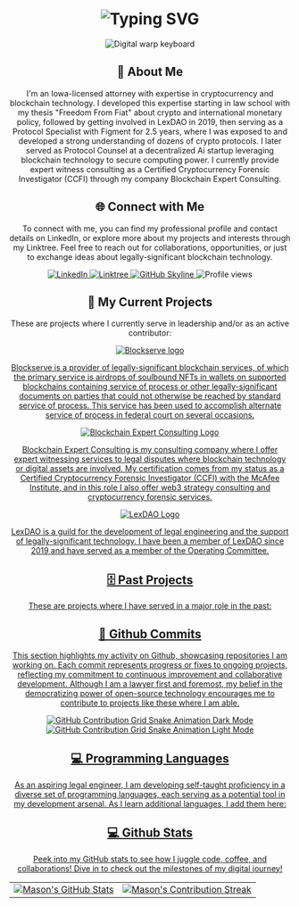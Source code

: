 <div align="center">
    <h1><img src="https://readme-typing-svg.herokuapp.com?font=Jetbrains+mono&size=40&duration=3000&color=33FF33&center=true&vCenter=true&width=435&lines=Hello..+I'm+Mason;Welcome+to..;..my+Github..;" alt="Typing SVG"/></h1>
    <p><img src="https://i.giphy.com/media/v1.Y2lkPTc5MGI3NjExdHVqcGNscHlndWlncnV0bXBkd3MzdmF1M2NubHVhM29vZnEzNjdpOCZlcD12MV9pbnRlcm5hbF9naWZfYnlfaWQmY3Q9Zw/DwlFRgKo87zDW/giphy.gif" alt="Digital warp keyboard" />
    </p>
</div>

<div align="center">
    <h2>🚀 About Me</h2>
<!--     <p><img src="termina-gh.gif" alt="Terminal GH GIF" /></p> -->
    <p>I'm an Iowa-licensed attorney with expertise in cryptocurrency and blockchain technology. I developed this expertise starting in law school with my thesis "Freedom From Fiat" about crypto and international monetary policy, followed by getting involved in LexDAO in 2019, then serving as a Protocol Specialist with Figment for 2.5 years, where I was exposed to and developed a strong understanding of dozens of crypto protocols. I later served as Protocol Counsel at a decentralized Ai startup leveraging blockchain technology to secure computing power. I currently provide expert witness consulting as a Certified Cryptocurrency Forensic Investigator (CCFI) through my company Blockchain Expert Consulting.</p>
</div>

<div align="center">
<h2 align="center" class="section-heading">🌐 Connect with Me</h2>
<p> To connect with me, you can find my professional profile and contact details on LinkedIn, or explore more about my projects and interests through my Linktree. Feel free to reach out for collaborations, opportunities, or just to exchange ideas about legally-significant blockchain technology. </p>
<div align="center">
  <a href="https://www.linkedin.com/in/jmasonbump11/">
    <img src="https://img.shields.io/badge/J.MasonBump-0077B5?style=for-the-badge&logo=linkedin&logoColor=white" alt="LinkedIn"/>
  </a>
  <a href="https://linktr.ee/jmasonbump">
    <img src="https://img.shields.io/badge/Linktree-39E09B?style=for-the-badge&logo=Linktree&logoColor=white" alt="Linktree"/>
  </a>
<a href="https://github.com/jmasonbump/jmasonbump" target="_blank">
    <img src="https://img.shields.io/badge/View%20on%20GitHub-%230077B5.svg?&style=for-the-badge&logo=github&logoColor=white" alt="GitHub Skyline"/>
</a>
<img src="https://komarev.com/ghpvc/?username=JMasonBump&style=for-the-badge" alt="Profile views" />
</div>

<div align="center">
  <h2>🔭 My Current Projects</h2>
    <p>These are projects where I currently serve in leadership and/or as an active contributor:</p>
  <a href="https://blockserve.tech">
    <img src="https://static.wixstatic.com/media/0c7b83_21386b91b97b435fa4d2a397b7c6f19d~mv2.png/v1/fill/w_666,h_254,al_c,q_85,usm_0.66_1.00_0.01,enc_auto/transparent%20cropped.png" alt="Blockserve logo"/>
    <p>Blockserve is a provider of legally-significant blockchain services, of which the primary service is airdrops of soulbound NFTs in wallets on supported blockchains containing service of process or other legally-significant documents on parties that could not otherwise be reached by standard service of process. This service has been used to accomplish alternate service of process in federal court on several occasions.</p>
  </a>
  <a href="https:www.blockchainexpertconsulting.com">
    <img src="https://static.wixstatic.com/media/88c71a_e90b0a1b821445b5bbdb25d6f8f052f2~mv2.png/v1/fill/w_716,h_250,al_c,q_85,usm_0.66_1.00_0.01,enc_auto/BEC%20logo.png" alt="Blockchain Expert Consulting Logo"/>
    <p>Blockchain Expert Consulting is my consulting company where I offer expert witnessing services to legal disputes where blockchain technology or digital assets are involved. My certification comes from my status as a Certified Cryptocurrency Forensic Investigator (CCFI) with the McAfee Institute, and in this role I also offer web3 strategy consulting and cryptocurrency forensic services.</p>
  </a>
  <a href="https://lexdao.org/">
    <img src="https://i0.wp.com/lexdao.org/wp-content/uploads/2023/03/LexDAO-Logo-Working-File-300-x-300-1.png?w=300&ssl=1" alt="LexDAO Logo"/>
    <p>LexDAO is a guild for the development of legal engineering and the support of legally-significant technology. I have been a member of LexDAO since 2019 and have served as a member of the Operating Committee.</p>

<div align="center">
  <h2>🗄️ Past Projects</h2>
    <p>These are projects where I have served in a major role in the past:</p>


<div align="center">
  <h2>🚀 Github Commits</h2>
    <p>This section highlights my activity on Github, showcasing repositories I am working on. Each commit represents progress or fixes to ongoing projects, reflecting my commitment to continuous improvement and collaborative development. Although I am a lawyer first and foremost, my belief in the democratizing power of open-source technology encourages me to contribute to projects like these where I am able.</p>
  <img src="https://raw.githubusercontent.com/jmasonbump/jmasonbump/output/github-contribution-grid-snake-dark.svg#gh-dark-mode-only" alt="GitHub Contribution Grid Snake Animation Dark Mode"/>
  <img src="https://raw.githubusercontent.com/jmasonbump/jmasonbump/output/github-contribution-grid-snake.svg#gh-light-mode-only" alt="GitHub Contribution Grid Snake Animation Light Mode"/>
</div>

<h2 align="center" class="section-heading">💻 Programming Languages</h2>
<p> As an aspiring legal engineer, I am developing self-taught proficiency in a diverse set of programming languages, each serving as a potential tool in my development arsenal. As I learn additional languages, I add them here:</p>
<div align="center">

</div>

<div align="center">
<h2 align="center" class="section-heading"> 💻 Github Stats</h2>
<p>Peek into my GitHub stats to see how I juggle code, coffee, and collaborations! Dive in to check out the milestones of my digital journey!</p>
 <table align="center" width="100%" height="100%" >
    <tr>
       <td><img style="border: none;" src="https://github-profile-summary-cards.vercel.app/api/cards/profile-details?username=jmasonbump&theme=github_dark" alt="Mason's GitHub Stats"/></td>   
       <td><img style="border: none;" src="https://github-readme-streak-stats.herokuapp.com/?user=jmasonbump&theme=merko" alt="Mason's Contribution Streak"/></td>
    </tr>
 </table>

 <table align="center" width="100%" height="100%" >
    <tr>
        <td><img style="border: none;" src="https://github-profile-summary-cards.vercel.app/api/cards/stats?username=jmasonbump&theme=github_dark" alt="Mason's GitHub Stats"/></td>
        <td><img style="border: none;" src="https://github-profile-summary-cards.vercel.app/api/cards/productive-time?username=jmasonbump&theme=github_dark&utcOffset=10" alt="Mason's GitHub Stats"/>
        <td><img style="border: none;" src="https://github-profile-summary-cards.vercel.app/api/cards/repos-per-language?username=jmasonbump&theme=github_dark" alt="Mason's GitHub Stats"/></td>
        <td><img style="border: none;" src="https://github-profile-summary-cards.vercel.app/api/cards/most-commit-language?username=jmasonbump&theme=github_dark" alt="Mason's GitHub Stats"/></td>
    </tr>
 </table>
</div>
